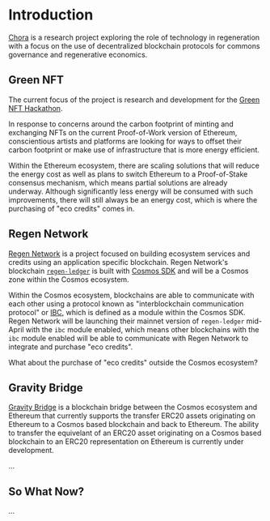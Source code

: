 # Introduction

[Chora](https://chora.io/) is a research project exploring the role of technology in regeneration with a focus on the use of decentralized blockchain protocols for commons governance and regenerative economics.

<!-- ## Regeneration

The best time to start regenerating our planet and rebuilding local and bioregional ecosystems and economies was yesterday.

We are facing global warming, climate change, mass extinction, and total planetary collapse, and unfortunately there are no easy solutions.

We now must out cooperate the competition, overcome our competitive impulses, and look for new ways to work together to solve the most pressing issues of our time.

New technologies will not save us alone. We have to change our culture, our habits, and how we think about the natural resources we share on this planet.

We have to change the incentives... this is why **carbon credits** have become so popular recently. The pressure is being placed on corporations and goverments to offset their carbon footprint.

We can realign the incentive structure with a carbon market, which is not a silver bullet but a step in the right direction. We can reimagine an economic system tied to natural resources.

How might DeFi lead climate finance? Climate finance is going to be a bigger industry than oil and gas. All of the public goods accounting works much bettter within a blockchain ecosytem. "I actually think that we're going to see this sort of dark horse use case of decentralized finance and infrastructure we are all building lead the way". -->

## Green NFT

The current focus of the project is research and development for the [Green NFT Hackathon](https://gitcoin.co/hackathon/green-nft/onboard).

In response to concerns around the carbon footprint of minting and exchanging NFTs on the current Proof-of-Work version of Ethereum, conscientious artists and platforms are looking for ways to offset their carbon footprint or make use of infrastructure that is more energy efficient.

Within the Ethereum ecosystem, there are scaling solutions that will reduce the energy cost as well as plans to switch Ethereum to a Proof-of-Stake consensus mechanism, which means partial solutions are already underway. Although significantly less energy will be consumed with such improvements, there will still always be an energy cost, which is where the purchasing of "eco credits" comes in.

## Regen Network

[Regen Network](https://www.regen.network/) is a project focused on building ecosystem services and credits using an application specific blockchain. Regen Network's blockchain [`regen-ledger`](https://github.com/regen-network/regen-ledger) is built with [Cosmos SDK](https://github.com/cosmos/cosmos-sdk) and will be a Cosmos zone within the Cosmos ecosystem.

Within the Cosmos ecosystem, blockchains are able to communicate with each other using a protocol known as "interblockchain communication protocol" or [IBC](https://github.com/cosmos/ibc-go), which is defined as a module within the Cosmos SDK. Regen Network will be launching their mainnet version of `regen-ledger` mid-April with the `ibc` module enabled, which means other blockchains with the `ibc` module enabled will be able to communicate with Regen Network to integrate and purchase "eco credits".

What about the purchase of "eco credits" outside the Cosmos ecosystem?

## Gravity Bridge

[Gravity Bridge](https://github.com/cosmos/gravity-bridge) is a blockchain bridge between the Cosmos ecosystem and Ethereum that currently supports the transfer ERC20 assets originating on Ethereum to a Cosmos based blockchain and back to Ethereum. The ability to transfer the equivelant of an ERC20 asset originating on a Cosmos based blockchain to an ERC20 representation on Ethereum is currently under development.

...

## So What Now?

...
